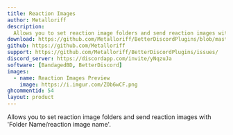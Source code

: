 ```yaml
---
title: Reaction Images
author: Metalloriff
description:
  Allows you to set reaction image folders and send reaction images with 'Folder Name/reaction image name'.
download: https://github.com/Metalloriff/BetterDiscordPlugins/blob/master/ReactionImages.plugin.js
github: https://github.com/Metalloriff
support: https://github.com/Metalloriff/BetterDiscordPlugins/issues/
discord_server: https://discordapp.com/invite/yNqzuJa 
software: [BandagedBD, BetterDiscord]
images:
  - name: Reaction Images Preview
    image: https://i.imgur.com/ZOb6wCF.png
ghcommentid: 54
layout: product
---
```

Allows you to set reaction image folders and send reaction images with 'Folder Name/reaction image name'.